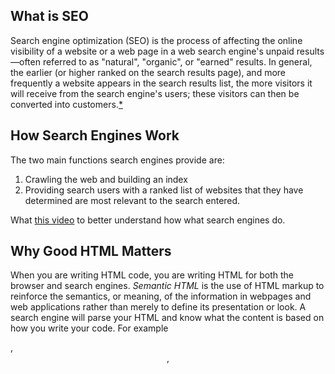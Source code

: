 ## What is SEO

Search engine optimization (SEO) is the process of affecting the online visibility of a website or a web page in a web search engine's unpaid results—often referred to as "natural", "organic", or "earned" results. In general, the earlier (or higher ranked on the search results page), and more frequently a website appears in the search results list, the more visitors it will receive from the search engine's users; these visitors can then be converted into customers.[*](https://en.wikipedia.org/wiki/Search_engine_optimization)

## How Search Engines Work

The two main functions search engines provide are:

1) Crawling the web and building an index
2) Providing search users with a ranked list of websites that they have determined are most relevant to the search entered.

What [this video](https://www.youtube.com/watch?v=LVV_93mBfSU) to better understand how what search engines do.

## Why Good HTML Matters

When you are writing HTML code, you are writing HTML for both the browser and search engines. *Semantic HTML* is the use of HTML markup to reinforce the semantics, or meaning, of the information in webpages and web applications rather than merely to define its presentation or look. A search engine will parse your HTML and know what the content is based on how you write your code. For example <nav>, <header>, <title>, <article>, <aside> and others are all meant to inform the machines reading your page what type of content is contained within the tags.

One of the most important elements for SEO is the title tag:

```HTML
<title>Great Dane - Site Name</title>
```

The title tag should inform search engines what this page is about. It's also what appears in search engine result links and our bookmarks.

The image below shows the site title and how it's used by Google.

![Site title](https://github.com/UMInteractive/Weblab/blob/master/images/dane.png?raw=true)

The image below shows how the browser uses the title tag

![Tab](https://github.com/UMInteractive/Weblab/blob/master/images/dane-title.png?raw=true)

While the title is by no means the only element a search engine considers into its ranking formula, it does carry some weight.

#### How search engines rank importance

How search engines rank search results is a closely guarded secret, but it's common knowledge that correct use of semantic HTML does help in SEO rankings. This is most evident in header tags:

# h1 Most important
## h2 Second most important
### h3 Third most important
#### h4 fourth most important
##### and so on....

The most important keywords should be in the title and article heading (h1). There should only be one heading per page.

## Why Good Content Matters

More important than good HTML is having relevant content. Search engines have worked hard to get you the best and freshest content. Nothing beats having good content that's regularly updated.

## Marketing

[Twitter](https://ads.twitter.com/)

[Facebook](https://www.facebook.com/business/)

[Google Adwords](https://adwords.google.com)

## Adding Google Analytics.

* Visit http://www.analytics.google.com
 * You can use your existing google account or create a new one
 * Create a new property under the Property section
   * ![Property Details](../images/propertydetails.png)
 * Click on property settings and your URL and save
  * ![Property Settings](../images/propertysettings.png)
 * Click on .js Tracking Info => Tracking code
  * ![Get Tracking Code](../images/getrackingcode.jpg)
 * Copy the script tag under the section labeled Website Tracking
   * ![Tracking Code](../images/trackingdata.png)

